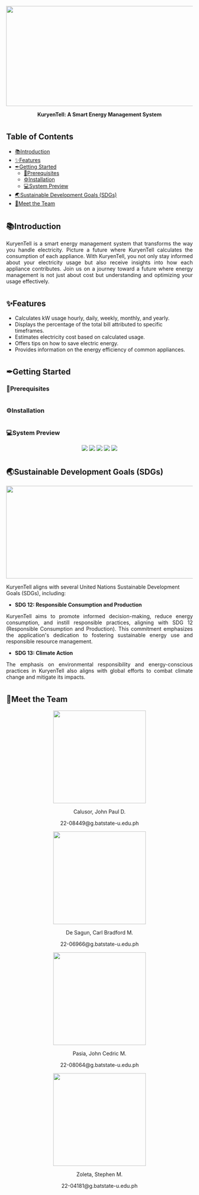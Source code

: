 <p align="center">
  <img src="https://cdn.discordapp.com/attachments/952903872790290443/1180513204506460190/Untitled_design_42.png?ex=657db198&is=656b3c98&hm=0af13cf2e93c64eec72a768e5b6a74ab56b3a000dc958282a4c19a797d0d44c7&" width="860" height="270" />
</p>
  
<p align="center">
  <strong>KuryenTell: A Smart Energy Management System </strong>
</p>

#
## Table of Contents
- [📚Introduction](#introduction) 
- [✨Features](#features) 
- [✒Getting Started](#getting-started) 
  - [🔨Prerequisites](#prerequisites) 
  - [⚙Installation](#installation) 
  - [💻System Preview](#system-preview) 
- [🌏Sustainable Development Goals (SDGs)](#sustainable-development-goals-sdgs) 
- [🤵Meet the Team](#meet-the-team)

 #
## 📚Introduction 
<p align="justify">
KuryenTell is a smart energy management system that transforms the way you handle electricity. Picture a future where KuryenTell calculates the consumption of each appliance. With KuryenTell, you not only stay informed about your electricity usage but also receive insights into how each appliance contributes. Join us on a journey toward a future where energy management is not just about cost but understanding and optimizing your usage effectively.
</p>

#
## ✨Features

- Calculates kW usage hourly, daily, weekly, monthly, and yearly.
- Displays the percentage of the total bill attributed to specific timeframes.
- Estimates electricity cost based on calculated usage.
- Offers tips on how to save electric energy.
- Provides information on the energy efficiency of common appliances.

#
## ✒Getting Started

### 🔨Prerequisites

#
### ⚙Installation

#
### 💻System Preview

<p align="center">
  <img src="https://cdn.discordapp.com/attachments/952903872790290443/1180524221206646824/400356305_893949839108600_4911060009566373695_n.png?ex=657dbbdb&is=656b46db&hm=b1003104c039b32b3d4cb58c80377b299580c376723802b9694e32b6f4034e3e&">
  <img src="https://cdn.discordapp.com/attachments/952903872790290443/1180524388781670430/370253732_2595990520610633_679064861775731341_n.png?ex=657dbc03&is=656b4703&hm=07941585cb2f170e863b1107ebb38ad1957072b6542786b701f83d0be20214af&">
  <img src="https://cdn.discordapp.com/attachments/952903872790290443/1180524999833030707/371471760_1340756780133544_7293821767641696913_n_1.png?ex=657dbc95&is=656b4795&hm=cdeb8ad7bca9b6fb6b377e42b11eb8810d866421cca730c56169fefffba2ec1c&">
  <img src="https://cdn.discordapp.com/attachments/952903872790290443/1180525037191712768/400311506_1398431707767797_4008066004674473934_n.png?ex=657dbc9d&is=656b479d&hm=1197df69df509855ebbbdeb9615d315f71f31d006ffef94e75afa716e1e4e407&">
  <img src="https://cdn.discordapp.com/attachments/952903872790290443/1180525232818245663/385542715_335233392573372_5580792115415254964_n.png?ex=657dbccc&is=656b47cc&hm=6465dedcb230b22669dc7149e15e41da2b0589a4b274bdced7e43d355c5402ef&">
</p>

#
## 🌏Sustainable Development Goals (SDGs)

<p align="center">
  <img src="https://cdn.discordapp.com/attachments/952903872790290443/1180526043824668672/image.png?ex=657dbd8d&is=656b488d&hm=ac442e4daee66de5bacc11f310fc80c23e9f86e6f161f71a95fe7a06509983b8&" width="600" height="250" />
</p>

KuryenTell aligns with several United Nations Sustainable Development Goals (SDGs), including:

- **SDG 12: Responsible Consumption and Production**
<p align="justify">
KuryenTell aims to promote informed decision-making, reduce energy consumption, and instill responsible practices, aligning with SDG 12 (Responsible Consumption and Production). This commitment emphasizes the application's dedication to fostering sustainable energy use and responsible resource management.
</p>

- **SDG 13: Climate Action**
<p align="justify">
The emphasis on environmental responsibility and energy-conscious practices in KuryenTell also aligns with global efforts to combat climate change and mitigate its impacts.
</p>

#
## 🤵Meet the Team

<p align="center">  
<img src="https://cdn.discordapp.com/attachments/829251119985197057/1180196085357084812/396625624_1394491068143826_476624505372656000_n.jpg?ex=657c8a41&is=656a1541&hm=dafce280562e3aa954b22c00dc31c75af10d8ec6ba80432e6bc748bde8d8f737&" width="250" height="250" />
</p>
<p align="center">
  Calusor, John Paul D.
</p>
<p align="center">
  22-08449@g.batstate-u.edu.ph
</p>

<p align="center">  
  <img src="https://cdn.discordapp.com/attachments/829251119985197057/1180198301224669215/Untitled_design_37_1.png?ex=657c8c52&is=656a1752&hm=32a7769e04c0c4136dbff8cede9fe4d7b743e9400cc6786ea3d0833a0a92b217&" width="250" height="250" />
</p>
<p align="center">
   De Sagun, Carl Bradford M. 
</p>
<p align="center">
  22-06966@g.batstate-u.edu.ph
</p>

<p align="center">  
  <img src="https://cdn.discordapp.com/attachments/829251119985197057/1180200606946832445/396787136_658584359715358_8559433219625474211_n.jpg?ex=657c8e77&is=656a1977&hm=fd725c307858ce56f20933e2051dbc25d3cd0090537ce8dc6724ca25181000bb&" width="250" height="250" />
</p>
<p align="center">
   Pasia, John Cedric M. 
</p>
<p align="center">
  22-08064@g.batstate-u.edu.ph
</p>

<p align="center">  
  <img src="https://cdn.discordapp.com/attachments/829251119985197057/1180196086741213216/396654872_3418360145142641_3850126467493978964_n.jpg?ex=657c8a42&is=656a1542&hm=0dda443018a599130be175aeaa837cbec52fde89ef51bcb59514802c727211e4&" width="250" height="250" />
</p>
<p align="center">
   Zoleta, Stephen M. 
</p>
<p align="center">
  22-04181@g.batstate-u.edu.ph
</p>
